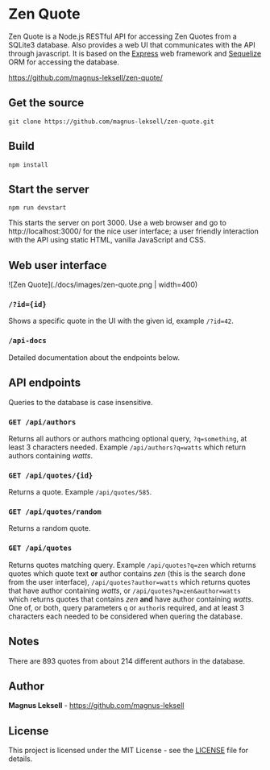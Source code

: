 # Zen Quote

Zen Quote is a Node.js RESTful API for accessing Zen Quotes from a SQLite3 database. Also provides a web UI that communicates with the API through javascript. It is based on the [Express](http://expressjs.com/) web framework and [Sequelize](https://sequelize.org/) ORM for accessing the database.

https://github.com/magnus-leksell/zen-quote/

## Get the source

    git clone https://github.com/magnus-leksell/zen-quote.git

## Build

    npm install

## Start the server

    npm run devstart

This starts the server on port 3000. Use a web browser and go to http://localhost:3000/ for the nice user interface; a user friendly interaction with the API using static HTML, vanilla JavaScript and CSS.

## Web user interface

![Zen Quote](./docs/images/zen-quote.png | width=400)

### `/?id={id}`

Shows a specific quote in the UI with the given id, example `/?id=42`.

### `/api-docs`

Detailed documentation about the endpoints below.

## API endpoints

Queries to the database is case insensitive.

### `GET /api/authors`

Returns all authors or authors mathcing optional query, `?q=something`, at least 3 characters needed. Example `/api/authors?q=watts` which return authors containing _watts_.

### `GET /api/quotes/{id}`

Returns a quote. Example `/api/quotes/585`.

### `GET /api/quotes/random`

Returns a random quote.

### `GET /api/quotes`

Returns quotes matching query. Example `/api/quotes?q=zen` which returns quotes which quote text **or** author contains _zen_ (this is the search done from the user interface), `/api/quotes?author=watts` which returns quotes that have author containing _watts_, or `/api/quotes?q=zen&author=watts` which returns quotes that contains _zen_ **and** have author containing _watts_. One of, or both, query parameters `q` or `author`is required, and at least 3 characters each needed to be considered when quering the database.

## Notes

There are 893 quotes from about 214 different authors in the database.

## Author

**Magnus Leksell** - https://github.com/magnus-leksell

## License

This project is licensed under the MIT License - see the [LICENSE](LICENSE) file for details.